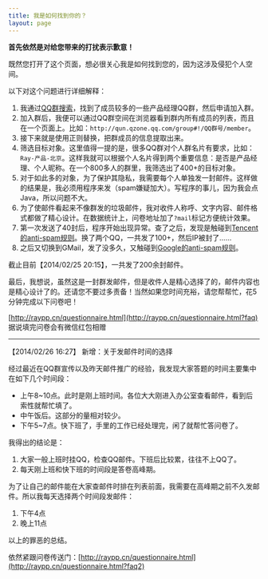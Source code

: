 ```yaml
---
title: 我是如何找到你的？
layout: page
---
```


__首先依然是对给您带来的打扰表示歉意！__

既然您打开了这个页面，想必很关心我是如何找到您的，因为这涉及侵犯个人空间。

以下对这个问题进行详细解释：

1. 我通过[QQ群搜索](http://qun.qq.com/fenlei.html)，找到了成员较多的一些产品经理QQ群，然后申请加入群。
2. 加入群后，我便可以通过QQ群空间在浏览器看到群内所有成员的列表，而且在一个页面上。比如：`http://qun.qzone.qq.com/group#!/QQ群号/member`。
3. 接下来就是使用正则替换，把群成员的信息提取出来。
4. 筛选目标对象。这里值得一提的是，很多QQ群对个人群名片有要求，比如：`Ray-产品-北京`。这样我就可以根据个人名片得到两个重要信息：是否是产品经理、个人昵称。在一个800多人的群里，我筛选出了400+的目标对象。
5. 对于如此多的对象，为了保护其隐私，我需要每个人单独发一封邮件。这样做的结果是，我必须用程序来发（spam嫌疑加大）。写程序的事儿，因为我会点Java，所以问题不大。
6. 为了使邮件看起来不像群发的垃圾邮件，我对收件人称呼、文字内容、邮件格式都做了精心设计。在数据统计上，问卷地址加了`?mail`标记方便统计效果。
6. 第一次发送了40封后，程序开始出现异常。查了之后，发现是触碰到[Tencent的anti-spam规则](http://service.mail.qq.com/cgi-bin/help?subtype=1&id=20022&no=1000722)。换了两个QQ，一共发了100+，然后IP被封了……
7. 之后又切换到GMail，发了没多久，又触碰到[Google的anti-spam规则](https://support.google.com/mail/answer/22839?hl=zh-Hans)。

截止目前【2014/02/25 20:15】，一共发了200余封邮件。

最后，我想说，虽然这是一封群发邮件，但是收件人是精心选择了的，邮件内容也是精心设计了的。还请您不要过多责备！当然如果您时间充裕，请您帮帮忙，花5分钟完成以下问卷吧！

[http://raypp.cn/questionnaire.html](http://raypp.cn/questionnaire.html?faq) 据说填完问卷会有微信红包相赠

***

【2014/02/26 16:27】 新增：关于发邮件时间的选择

经过最近在QQ群宣传以及昨天邮件推广的经验，我发现大家答题的时间主要集中在如下几个时间段：

* 上午8~10点。此时是刚上班时间。各位大大刚进入办公室查看邮件，看到后索性就帮忙填了。
* 中午饭后。这部分的量相对较少。
* 下午5~7点。快下班了，手里的工作已经处理完，闲了就帮忙答问卷了。

我得出的结论是：

1. 大家一般上班时挂QQ，检查QQ邮件。下班后比较累，往往不上QQ了。
2. 每天刚上班和快下班的时间段是答卷高峰期。

为了让自己的邮件能在大家查邮件时排在列表前面，我需要在高峰期之前不久发邮件。所以我每天选择两个时间段发邮件：

1. 下午4点
2. 晚上11点

以上的罪恶的总结。

依然紧跟问卷传送门：[http://raypp.cn/questionnaire.html](http://raypp.cn/questionnaire.html?faq2)